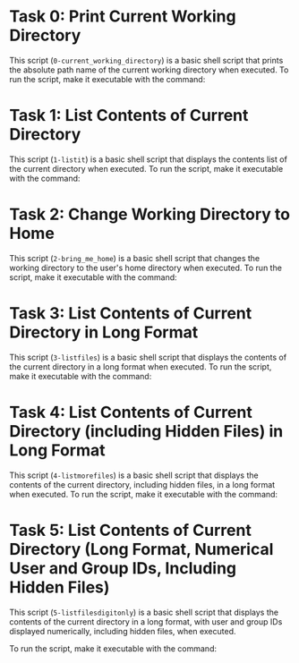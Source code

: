 # Task 0: Print Current Working Directory
This script (`0-current_working_directory`) is a basic shell script that prints the absolute path name of the current working directory when executed.
To run the script, make it executable with the command:

# Task 1: List Contents of Current Directory
This script (`1-listit`) is a basic shell script that displays the contents list of the current directory when executed.
To run the script, make it executable with the command:

# Task 2: Change Working Directory to Home
This script (`2-bring_me_home`) is a basic shell script that changes the working directory to the user's home directory when executed.
To run the script, make it executable with the command:

# Task 3: List Contents of Current Directory in Long Format
This script (`3-listfiles`) is a basic shell script that displays the contents of the current directory in a long format when executed.
To run the script, make it executable with the command:

# Task 4: List Contents of Current Directory (including Hidden Files) in Long Format
This script (`4-listmorefiles`) is a basic shell script that displays the contents of the current directory, including hidden files, in a long format when executed.
To run the script, make it executable with the command:

# Task 5: List Contents of Current Directory (Long Format, Numerical User and Group IDs, Including Hidden Files)

This script (`5-listfilesdigitonly`) is a basic shell script that displays the contents of the current directory in a long format, with user and group IDs displayed numerically, including hidden files, when executed.

To run the script, make it executable with the command:
